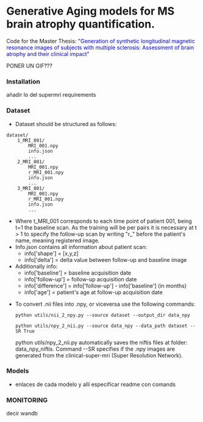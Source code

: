 # Generative Aging models for MS brain atrophy quantification.

Code for the Master Thesis: <span style="color: blue"> "Generation of synthetic longitudinal magnetic resonance images of subjects with multiple sclerosis: Assessment of brain atrophy and their clinical impact" </span>

PONER UN GIF???

### Installation 
añadir lo del supermri
requirements

### Dataset

* Dataset should be structured as follows:
```
dataset/
    1_MRI_001/
        MRI_001.npy
        info.json
        ...
    2_MRI_001/
        MRI_001.npy
        r_MRI_001.npy
        info.json
        ...
    3_MRI_001/
        MRI_001.npy
        r_MRI_001.npy
        info.json
        ...
  ```

- Where t_MRI_001 corresponds to each time point of patient 001, being t=1 the baseline scan. As the training will be per pairs it is necessary at t > 1 to specify the follow-up scan by writing "r_" before the patient's name, meaning registered image.
- Info.json contains all information about patient scan:
  - info['shape'] = [x,y,z]
  - info['delta'] = delta value between follow-up and baseline image
- Additionally info:
  - info['baseline'] = baseline acquisition date
  - info['follow-up'] = follow-up acquisition date
  - info['difference'] = info['follow-up'] - info['baseline'] (in months)
  - info['age'] = patient's age at follow-up acquisition date

* To convert .nii files into .npy, or viceversa use the following commands:
  ```
  python utils/nii_2_npy.py --source dataset --output_dir data_npy
  ```
  ```
  python utils/npy_2_nii.py --source data_npy --data_path dataset --SR True
  ```

  python utils/npy_2_nii.py automatically saves the niftis files at folder: data_npy_niftis. Command --SR specifies if the .npy images are generated from the clinical-super-mri (Super Resolution Network).

### Models 
- enlaces de cada modelo y allí especificar readme con comands
  
### MONITORING 
decir wandb

